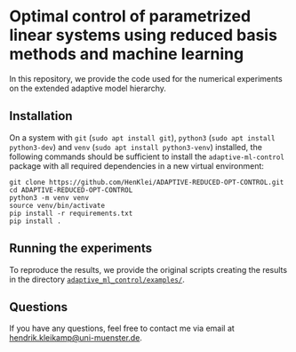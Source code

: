 # Optimal control of parametrized linear systems using reduced basis methods and machine learning
In this repository, we provide the code used for the numerical experiments on the extended adaptive model hierarchy.

## Installation
On a system with `git` (`sudo apt install git`), `python3` (`sudo apt install python3-dev`) and
`venv` (`sudo apt install python3-venv`) installed, the following commands should be sufficient
to install the `adaptive-ml-control` package with all required dependencies in a new virtual environment:
```
git clone https://github.com/HenKlei/ADAPTIVE-REDUCED-OPT-CONTROL.git
cd ADAPTIVE-REDUCED-OPT-CONTROL
python3 -m venv venv
source venv/bin/activate
pip install -r requirements.txt
pip install .
```

## Running the experiments
To reproduce the results, we provide the original scripts creating the results
in the directory [`adaptive_ml_control/examples/`](adaptive_ml_control/examples/).

## Questions
If you have any questions, feel free to contact me via email at <hendrik.kleikamp@uni-muenster.de>.
